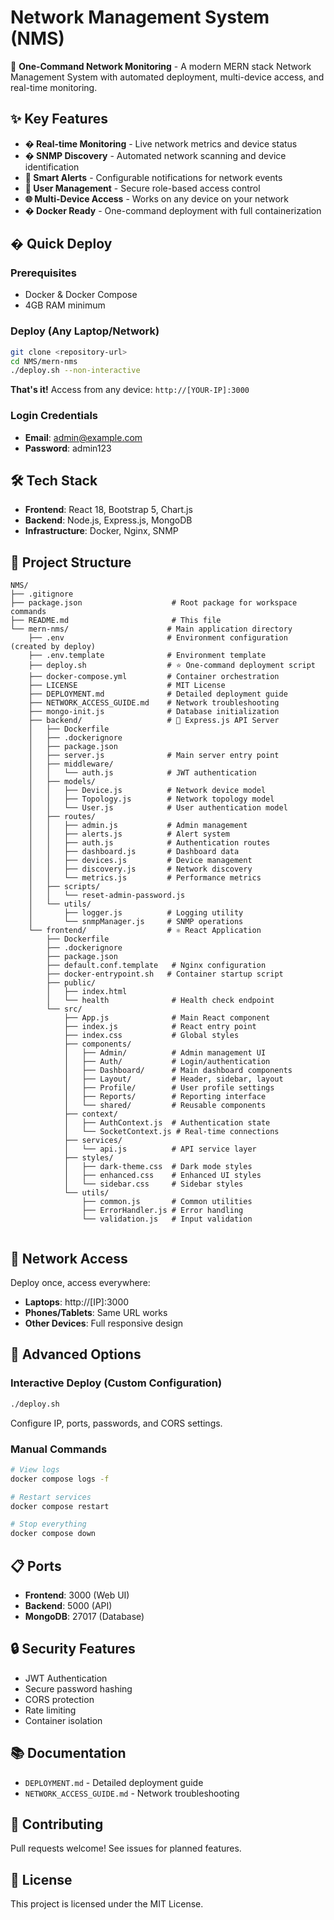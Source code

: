 # Network Management System (NMS)

🚀 **One-Command Network Monitoring** - A modern MERN stack Network Management System with automated deployment, multi-device access, and real-time monitoring.

## ✨ Key Features

- **� Real-time Monitoring** - Live network metrics and device status
- **� SNMP Discovery** - Automated network scanning and device identification  
- **🚨 Smart Alerts** - Configurable notifications for network events
- **👥 User Management** - Secure role-based access control
- **🌐 Multi-Device Access** - Works on any device on your network
- **� Docker Ready** - One-command deployment with full containerization

## � Quick Deploy

### Prerequisites
- Docker & Docker Compose
- 4GB RAM minimum

### Deploy (Any Laptop/Network)
```bash
git clone <repository-url>
cd NMS/mern-nms
./deploy.sh --non-interactive
```

**That's it!** Access from any device: `http://[YOUR-IP]:3000`

### Login Credentials
- **Email**: admin@example.com
- **Password**: admin123

## 🛠️ Tech Stack
- **Frontend**: React 18, Bootstrap 5, Chart.js
- **Backend**: Node.js, Express.js, MongoDB
- **Infrastructure**: Docker, Nginx, SNMP

## 📁 Project Structure
```
NMS/
├── .gitignore
├── package.json                    # Root package for workspace commands
├── README.md                       # This file
└── mern-nms/                      # Main application directory
    ├── .env                       # Environment configuration (created by deploy)
    ├── .env.template              # Environment template
    ├── deploy.sh                  # ⭐ One-command deployment script
    ├── docker-compose.yml         # Container orchestration
    ├── LICENSE                    # MIT License
    ├── DEPLOYMENT.md              # Detailed deployment guide
    ├── NETWORK_ACCESS_GUIDE.md    # Network troubleshooting
    ├── mongo-init.js              # Database initialization
    ├── backend/                   # 🚀 Express.js API Server
    │   ├── Dockerfile
    │   ├── .dockerignore
    │   ├── package.json
    │   ├── server.js              # Main server entry point
    │   ├── middleware/
    │   │   └── auth.js            # JWT authentication
    │   ├── models/
    │   │   ├── Device.js          # Network device model
    │   │   ├── Topology.js        # Network topology model
    │   │   └── User.js            # User authentication model
    │   ├── routes/
    │   │   ├── admin.js           # Admin management
    │   │   ├── alerts.js          # Alert system
    │   │   ├── auth.js            # Authentication routes
    │   │   ├── dashboard.js       # Dashboard data
    │   │   ├── devices.js         # Device management
    │   │   ├── discovery.js       # Network discovery
    │   │   └── metrics.js         # Performance metrics
    │   ├── scripts/
    │   │   └── reset-admin-password.js
    │   └── utils/
    │       ├── logger.js          # Logging utility
    │       └── snmpManager.js     # SNMP operations
    └── frontend/                  # ⚛️ React Application
        ├── Dockerfile
        ├── .dockerignore
        ├── package.json
        ├── default.conf.template   # Nginx configuration
        ├── docker-entrypoint.sh   # Container startup script
        ├── public/
        │   ├── index.html
        │   └── health              # Health check endpoint
        └── src/
            ├── App.js              # Main React component
            ├── index.js            # React entry point
            ├── index.css           # Global styles
            ├── components/
            │   ├── Admin/          # Admin management UI
            │   ├── Auth/           # Login/authentication
            │   ├── Dashboard/      # Main dashboard components
            │   ├── Layout/         # Header, sidebar, layout
            │   ├── Profile/        # User profile settings
            │   ├── Reports/        # Reporting interface
            │   └── shared/         # Reusable components
            ├── context/
            │   ├── AuthContext.js  # Authentication state
            │   └── SocketContext.js # Real-time connections
            ├── services/
            │   └── api.js          # API service layer
            ├── styles/
            │   ├── dark-theme.css  # Dark mode styles
            │   ├── enhanced.css    # Enhanced UI styles
            │   └── sidebar.css     # Sidebar styles
            └── utils/
                ├── common.js       # Common utilities
                ├── ErrorHandler.js # Error handling
                └── validation.js   # Input validation
               
```

## 📱 Network Access

Deploy once, access everywhere:
- **Laptops**: http://[IP]:3000
- **Phones/Tablets**: Same URL works
- **Other Devices**: Full responsive design

## 🔧 Advanced Options

### Interactive Deploy (Custom Configuration)
```bash
./deploy.sh
```
Configure IP, ports, passwords, and CORS settings.

### Manual Commands
```bash
# View logs
docker compose logs -f

# Restart services  
docker compose restart

# Stop everything
docker compose down
```

## 📋 Ports
- **Frontend**: 3000 (Web UI)
- **Backend**: 5000 (API)  
- **MongoDB**: 27017 (Database)

## 🔒 Security Features
- JWT Authentication
- Secure password hashing
- CORS protection
- Rate limiting
- Container isolation

## 📚 Documentation
- `DEPLOYMENT.md` - Detailed deployment guide
- `NETWORK_ACCESS_GUIDE.md` - Network troubleshooting

## 🤝 Contributing
Pull requests welcome! See issues for planned features.

## 📄 License
This project is licensed under the MIT License.